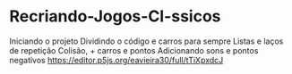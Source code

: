# Recriando-Jogos-Cl-ssicos
Iniciando o projeto Dividindo o código e carros para sempre Listas e laços de repetição Colisão, + carros e pontos Adicionando sons e pontos negativos
https://editor.p5js.org/eavieira30/full/tTiXpxdcJ
